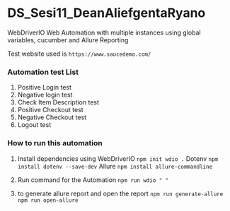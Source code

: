 # DS_Sesi11_DeanAliefgentaRyano
WebDriverIO Web Automation with multiple instances 
using global variables, cucumber and Allure Reporting

Test website used is `https://www.saucedemo.com/`

### Automation test List
1. Positive Login test
2. Negative login test
3. Check Item Description test
4. Positive Checkout test
5. Negative Checkout test
6. Logout test

### How to run this automation

1. Install dependencies using
   WebDriverIO `npm init wdio .`
   Dotenv `npm install dotenv --save-dev`
   Allure `npm install allure-commandline`

2. Run command for the Automation
   `npm run wdio " "`

3. to generate allure report and open the report
    `npm run generate-allure`
    `npm run open-allure`


